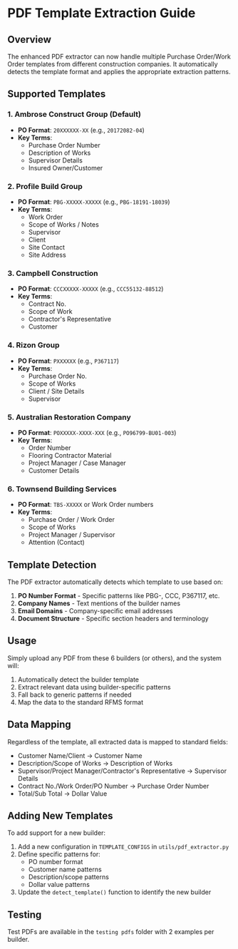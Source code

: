 # PDF Template Extraction Guide

## Overview

The enhanced PDF extractor can now handle multiple Purchase Order/Work Order templates from different construction companies. It automatically detects the template format and applies the appropriate extraction patterns.

## Supported Templates

### 1. Ambrose Construct Group (Default)
- **PO Format**: `20XXXXXX-XX` (e.g., `20172082-04`)
- **Key Terms**:
  - Purchase Order Number
  - Description of Works
  - Supervisor Details
  - Insured Owner/Customer

### 2. Profile Build Group
- **PO Format**: `PBG-XXXXX-XXXXX` (e.g., `PBG-18191-18039`)
- **Key Terms**:
  - Work Order
  - Scope of Works / Notes
  - Supervisor
  - Client 
  - Site Contact
  - Site Address

### 3. Campbell Construction
- **PO Format**: `CCCXXXXX-XXXXX` (e.g., `CCC55132-88512`)
- **Key Terms**:
  - Contract No.
  - Scope of Work
  - Contractor's Representative
  - Customer

### 4. Rizon Group
- **PO Format**: `PXXXXXX` (e.g., `P367117`)
- **Key Terms**:
  - Purchase Order No.
  - Scope of Works
  - Client / Site Details
  - Supervisor

### 5. Australian Restoration Company
- **PO Format**: `POXXXXX-XXXX-XXX` (e.g., `PO96799-BU01-003`)
- **Key Terms**:
  - Order Number
  - Flooring Contractor Material
  - Project Manager / Case Manager
  - Customer Details

### 6. Townsend Building Services
- **PO Format**: `TBS-XXXXX` or Work Order numbers
- **Key Terms**:
  - Purchase Order / Work Order
  - Scope of Works
  - Project Manager / Supervisor
  - Attention (Contact)

## Template Detection

The PDF extractor automatically detects which template to use based on:
1. **PO Number Format** - Specific patterns like PBG-, CCC, P367117, etc.
2. **Company Names** - Text mentions of the builder names
3. **Email Domains** - Company-specific email addresses
4. **Document Structure** - Specific section headers and terminology

## Usage

Simply upload any PDF from these 6 builders (or others), and the system will:
1. Automatically detect the builder template
2. Extract relevant data using builder-specific patterns
3. Fall back to generic patterns if needed
4. Map the data to the standard RFMS format

## Data Mapping

Regardless of the template, all extracted data is mapped to standard fields:
- Customer Name/Client → Customer Name
- Description/Scope of Works → Description of Works
- Supervisor/Project Manager/Contractor's Representative → Supervisor Details
- Contract No./Work Order/PO Number → Purchase Order Number
- Total/Sub Total → Dollar Value

## Adding New Templates

To add support for a new builder:
1. Add a new configuration in `TEMPLATE_CONFIGS` in `utils/pdf_extractor.py`
2. Define specific patterns for:
   - PO number format
   - Customer name patterns
   - Description/scope patterns
   - Dollar value patterns
3. Update the `detect_template()` function to identify the new builder

## Testing

Test PDFs are available in the `testing pdfs` folder with 2 examples per builder. 